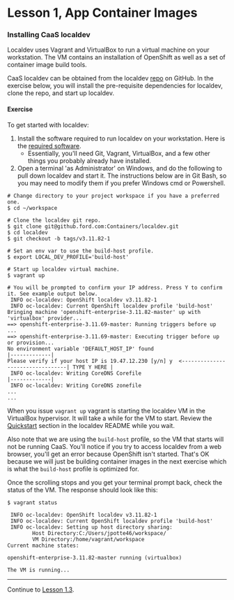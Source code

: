 # Lesson 1, App Container Images

### Installing CaaS localdev

Localdev uses Vagrant and VirtualBox to run a virtual machine on your workstation. The VM contains an installation of OpenShift as well as a set of container image build tools.

CaaS localdev can be obtained from the localdev [repo](https://github.ford.com/containers/localdev) on GitHub. In the exercise below, you will install the pre-requisite dependencies for localdev, clone the repo, and start up localdev.

#### Exercise

To get started with localdev:
1. Install the software required to run localdev on your workstation. Here is the [required software](https://github.ford.com/containers/localdev#minimum-requirements).
   - Essentially, you'll need Git, Vagrant, VirtualBox, and a few other things you probably already have installed.
1. Open a terminal 'as Administrator' on Windows, and do the following to pull down localdev and start it. The instructions below are in Git Bash, so you may need to modify them if you prefer Windows cmd or Powershell.

```
# Change directory to your project workspace if you have a preferred one.
$ cd ~/workspace

# Clone the localdev git repo.
$ git clone git@github.ford.com:Containers/localdev.git
$ cd localdev
$ git checkout -b tags/v3.11.82-1

# Set an env var to use the build-host profile.
$ export LOCAL_DEV_PROFILE='build-host'

# Start up localdev virtual machine.
$ vagrant up

# You will be prompted to confirm your IP address. Press Y to confirm it. See example output below.
 INFO oc-localdev: OpenShift localdev v3.11.82-1
 INFO oc-localdev: Current OpenShift localdev profile 'build-host'
Bringing machine 'openshift-enterprise-3.11.82-master' up with 'virtualbox' provider...
==> openshift-enterprise-3.11.69-master: Running triggers before up ...
==> openshift-enterprise-3.11.69-master: Executing trigger before up or provision...
No environment variable 'DEFAULT_HOST_IP' found                                          |-------------|
Please verify if your host IP is 19.47.12.230 [y/n] y  <---------------------------------| TYPE Y HERE |
 INFO oc-localdev: Writing CoreDNS Corefile                                              |-------------|
 INFO oc-localdev: Writing CoreDNS zonefile
...
...
```

When you issue `vagrant up` vagrant is starting the localdev VM in the VirtualBox hypervisor. It will take a while for the VM to start. Review the [Quickstart](https://github.ford.com/containers/localdev#quick-start) section in the localdev README while you wait.

Also note that we are using the `build-host` profile, so the VM that starts will not be running CaaS. You'll notice if you try to access localdev from a web browser, you'll get an error because OpenShift isn't started. That's OK because we will just be building container images in the next exercise which is what the `build-host` profile is optimized for.

Once the scrolling stops and you get your terminal prompt back, check the status of the VM. The response should look like this:

```
$ vagrant status

 INFO oc-localdev: OpenShift localdev v3.11.82-1
 INFO oc-localdev: Current OpenShift localdev profile 'build-host'
 INFO oc-localdev: Setting up host directory sharing:
        Host Directory:C:/Users/jpotte46/workspace/
        VM Directory:/home/vagrant/workspace
Current machine states:

openshift-enterprise-3.11.82-master running (virtualbox)

The VM is running...
```

---  

Continue to [Lesson 1.3](./lesson1.3.md).